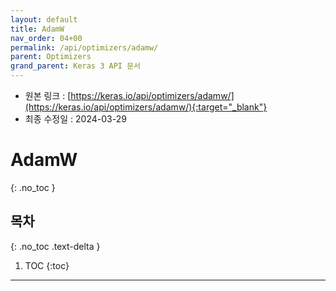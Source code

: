 ```yaml
---
layout: default
title: AdamW
nav_order: 04+00
permalink: /api/optimizers/adamw/
parent: Optimizers
grand_parent: Keras 3 API 문서
---
```


* 원본 링크 : [https://keras.io/api/optimizers/adamw/](https://keras.io/api/optimizers/adamw/){:target="_blank"}
* 최종 수정일 : 2024-03-29

# AdamW
{: .no_toc }

## 목차
{: .no_toc .text-delta }

1. TOC
{:toc}

---

